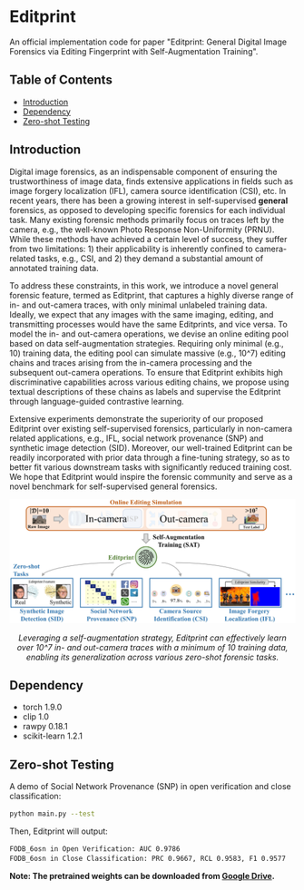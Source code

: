 # Editprint

An official implementation code for paper "Editprint: General Digital Image Forensics via Editing Fingerprint with Self-Augmentation Training".

## Table of Contents

- [Introduction](#introduction)
- [Dependency](#dependency)
- [Zero-shot Testing](#testing)

## Introduction

Digital image forensics, as an indispensable component of ensuring the trustworthiness of image data, finds extensive applications in fields such as image forgery localization (IFL), camera source identification (CSI), etc. In recent years, there has been a growing interest in self-supervised **general** forensics, as opposed to developing specific forensics for each individual task. Many existing forensic methods primarily focus on traces left by the camera, e.g., the well-known Photo Response Non-Uniformity (PRNU). While these methods have achieved a certain level of success, they suffer from two limitations: 1) their applicability is inherently confined to camera-related tasks, e.g., CSI, and 2) they demand a substantial amount of annotated training data.

To address these constraints, in this work, we introduce a novel general forensic feature, termed as Editprint, that captures a highly diverse range of in- and out-camera traces, with only minimal unlabeled training data. Ideally, we expect that any images with the same imaging, editing, and transmitting processes would have the same Editprints, and vice versa. To model the in- and out-camera operations, we devise an online editing pool based on data self-augmentation strategies. Requiring only minimal (e.g., 10) training data, the editing pool can simulate massive (e.g., 10^7) editing chains and traces arising from the in-camera processing and the subsequent out-camera operations. To ensure that Editprint exhibits high discriminative capabilities across various editing chains, we propose using textual descriptions of these chains as labels and supervise the Editprint through language-guided contrastive learning.

Extensive experiments demonstrate the superiority of our proposed Editprint over existing self-supervised forensics, particularly in non-camera related applications, e.g., IFL, social network provenance (SNP) and synthetic image detection (SID). Moreover, our well-trained Editprint can be readily incorporated with prior data through a fine-tuning strategy, so as to better fit various downstream tasks with significantly reduced training cost. We hope that Editprint would inspire the forensic community and serve as a novel benchmark for self-supervised general forensics.

<p align='center'>  
  <img src='https://github.com/HighwayWu/Editprint/blob/main/imgs/overview.jpg' width='850'/>
</p>
<p align='center'>  
  <em>Leveraging a self-augmentation strategy, Editprint can effectively learn over 10^7 in- and out-camera traces with a minimum of 10 training data, enabling its generalization across various zero-shot forensic tasks.</em>
</p>

## Dependency
- torch 1.9.0
- clip 1.0
- rawpy 0.18.1
- scikit-learn 1.2.1

## Zero-shot Testing
A demo of Social Network Provenance (SNP) in open verification and close classification:
```bash
python main.py --test
```
Then, Editprint will output:
```bash
FODB_6osn in Open Verification: AUC 0.9786
FODB_6osn in Close Classification: PRC 0.9667, RCL 0.9583, F1 0.9577
```

**Note: The pretrained weights can be downloaded from [Google Drive](https://www.google.com).**
